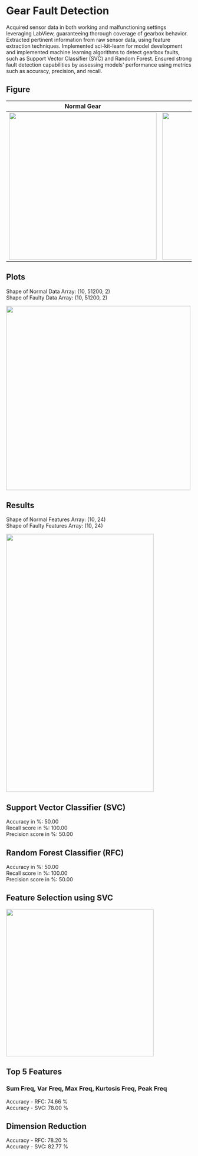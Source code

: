 # Gear Fault Detection
Acquired sensor data in both working and malfunctioning settings leveraging LabView, guaranteeing thorough coverage of gearbox behavior. Extracted pertinent information from raw sensor data, using feature extraction techniques.	Implemented sci-kit-learn for model development and implemented machine learning algorithms to detect gearbox faults, such as Support Vector Classifier (SVC) and Random Forest. Ensured strong fault detection capabilities by assessing models' performance using metrics such as accuracy, precision, and recall.

## Figure
| Normal Gear | Faulty Gear |
|-------------|-------------|
| <img src="https://github.com/user-attachments/assets/cac75302-5745-4a3b-b64e-23e8586b8fe3" width="400" height="400"> | <img src="https://github.com/user-attachments/assets/b46bf5d0-07b2-4210-8f72-2691635fe22c" width="400" height="400"> |

             
## Plots
Shape of Normal Data Array: (10, 51200, 2) <br/>
Shape of Faulty Data Array: (10, 51200, 2)<br/>

<img src="https://github.com/user-attachments/assets/962592cb-a4b4-45db-a5a8-9eb18fec4c8e" width="500" height="500">


## Results
Shape of Normal Features Array: (10, 24)<br/>
Shape of Faulty Features Array: (10, 24)<br/>

<img src="https://github.com/user-attachments/assets/57c4f1ab-7ace-4fdb-80c8-fcbca7175f53" width="400" height="700">


## Support Vector Classifier (SVC)
Accuracy in %: 50.00 <br/>
Recall score in %: 100.00 <br/>
Precision score in %: 50.00

## Random Forest Classifier (RFC)
Accuracy in %: 50.00 <br/>
Recall score in %: 100.00 <br/> 
Precision score in %: 50.00

## Feature Selection using SVC
<img src="https://github.com/user-attachments/assets/658ec375-8bdf-4078-82c6-600e6b40799e" width="400" height="400">

## Top 5 Features 
### Sum Freq, Var Freq, Max Freq, Kurtosis Freq, Peak Freq

Accuracy - RFC: 74.66 %<br/>
Accuracy - SVC: 78.00 %<br/>

## Dimension Reduction

Accuracy - RFC: 78.20 % <br/>
Accuracy - SVC: 82.77 %
